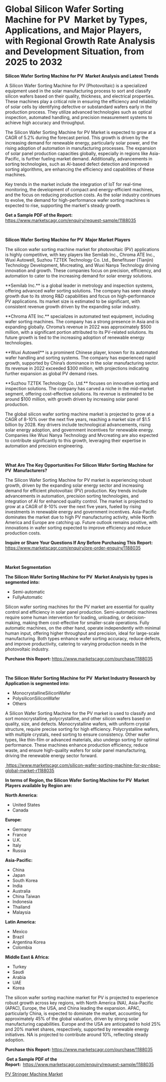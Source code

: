 <p><h1>Global Silicon Wafer Sorting Machine for PV  Market by Types, Applications, and Major Players, with Regional Growth Rate Analysis and Development Situation, from 2025 to 2032</h1></p><p><strong>Silicon Wafer Sorting Machine for PV  Market Analysis and Latest Trends</strong></p>
<p><p>A Silicon Wafer Sorting Machine for PV (Photovoltaic) is a specialized equipment used in the solar manufacturing process to sort and classify silicon wafers based on their quality, thickness, and electrical properties. These machines play a critical role in ensuring the efficiency and reliability of solar cells by identifying defective or substandard wafers early in the production process. They utilize advanced technologies such as optical inspection, automated handling, and precision measurement systems to achieve high accuracy and throughput.</p><p>The Silicon Wafer Sorting Machine for PV Market is expected to grow at a CAGR of 5.2% during the forecast period. This growth is driven by the increasing demand for renewable energy, particularly solar power, and the rising adoption of automation in manufacturing processes. The expansion of solar panel production capacities globally, especially in regions like Asia-Pacific, is further fueling market demand. Additionally, advancements in sorting technologies, such as AI-based defect detection and improved sorting algorithms, are enhancing the efficiency and capabilities of these machines.</p><p>Key trends in the market include the integration of IoT for real-time monitoring, the development of compact and energy-efficient machines, and the focus on reducing production costs. As the solar industry continues to evolve, the demand for high-performance wafer sorting machines is expected to rise, supporting the market's steady growth.</p></p>
<p><strong>Get a Sample PDF of the Report:&nbsp;</strong> <a href="https://www.marketscagr.com/enquiry/request-sample/1188035?utm_campaign=1998&utm_medium=2&utm_source=Github&utm_content=ia&utm_term=20012025&utm_id=silicon-wafer-sorting-machine-for-pv">https://www.marketscagr.com/enquiry/request-sample/1188035</a></p>
<p>&nbsp;</p>
<p><strong>Silicon Wafer Sorting Machine for PV  Major Market Players</strong></p>
<p><p>The silicon wafer sorting machine market for photovoltaic (PV) applications is highly competitive, with key players like Semilab Inc., Chroma ATE Inc., Wuxi Autowell, Suzhou TZTEK Technology Co. Ltd., Benefituser (Tianjin) Technology Development, Mvcreating, and Wuxi Nanya Technology driving innovation and growth. These companies focus on precision, efficiency, and automation to cater to the increasing demand for solar energy solutions.</p><p>**Semilab Inc.** is a global leader in metrology and inspection systems, offering advanced wafer sorting solutions. The company has seen steady growth due to its strong R&D capabilities and focus on high-performance PV applications. Its market size is estimated to be significant, with consistent revenue growth driven by the expanding solar industry.</p><p>**Chroma ATE Inc.** specializes in automated test equipment, including wafer sorting machines. The company has a strong presence in Asia and is expanding globally. Chroma’s revenue in 2022 was approximately $500 million, with a significant portion attributed to its PV-related solutions. Its future growth is tied to the increasing adoption of renewable energy technologies.</p><p>**Wuxi Autowell** is a prominent Chinese player, known for its automated wafer handling and sorting systems. The company has experienced rapid growth, supported by China’s dominance in the solar manufacturing sector. Its revenue in 2022 exceeded $300 million, with projections indicating further expansion as global PV demand rises.</p><p>**Suzhou TZTEK Technology Co. Ltd.** focuses on innovative sorting and inspection solutions. The company has carved a niche in the mid-market segment, offering cost-effective solutions. Its revenue is estimated to be around $100 million, with growth driven by increasing solar panel production.</p><p>The global silicon wafer sorting machine market is projected to grow at a CAGR of 8-10% over the next five years, reaching a market size of $1.5 billion by 2028. Key drivers include technological advancements, rising solar energy adoption, and government incentives for renewable energy. Companies like Wuxi Nanya Technology and Mvcreating are also expected to contribute significantly to this growth, leveraging their expertise in automation and precision engineering.</p></p>
<p>&nbsp;</p>
<p><strong>What Are The Key Opportunities For Silicon Wafer Sorting Machine for PV  Manufacturers?</strong></p>
<p><p>The Silicon Wafer Sorting Machine for PV market is experiencing robust growth, driven by the expanding solar energy sector and increasing demand for efficient photovoltaic (PV) production. Key trends include advancements in automation, precision sorting technologies, and integration of AI for enhanced quality control. The market is projected to grow at a CAGR of 8-10% over the next five years, fueled by rising investments in renewable energy and government incentives. Asia-Pacific dominates the market due to high PV manufacturing activity, while North America and Europe are catching up. Future outlook remains positive, with innovations in wafer sorting expected to improve efficiency and reduce production costs.</p></p>
<p><strong>Inquire or Share Your Questions If Any Before Purchasing This Report:</strong> <a href="https://www.marketscagr.com/enquiry/pre-order-enquiry/1188035?utm_campaign=1998&utm_medium=2&utm_source=Github&utm_content=ia&utm_term=20012025&utm_id=silicon-wafer-sorting-machine-for-pv">https://www.marketscagr.com/enquiry/pre-order-enquiry/1188035</a></p>
<p>&nbsp;</p>
<p><strong>Market Segmentation</strong></p>
<p><strong>The Silicon Wafer Sorting Machine for PV  Market Analysis by types is segmented into:</strong></p>
<p><ul><li>Semi-automatic</li><li>FullyAutomatic</li></ul></p>
<p><p>Silicon wafer sorting machines for the PV market are essential for quality control and efficiency in solar panel production. Semi-automatic machines require some human intervention for loading, unloading, or decision-making, making them cost-effective for smaller-scale operations. Fully automatic machines, on the other hand, operate independently with minimal human input, offering higher throughput and precision, ideal for large-scale manufacturing. Both types enhance wafer sorting accuracy, reduce defects, and improve productivity, catering to varying production needs in the photovoltaic industry.</p></p>
<p><strong>Purchase this Report:&nbsp;</strong><a href="https://www.marketscagr.com/purchase/1188035?utm_campaign=1998&utm_medium=2&utm_source=Github&utm_content=ia&utm_term=20012025&utm_id=silicon-wafer-sorting-machine-for-pv">https://www.marketscagr.com/purchase/1188035</a></p>
<p>&nbsp;</p>
<p><strong>The Silicon Wafer Sorting Machine for PV  Market Industry Research by Application is segmented into:</strong></p>
<p><ul><li>MonocrystallineSiliconWafer</li><li>PolysiliconSiliconWafer</li><li>Others</li></ul></p>
<p><p>A Silicon Wafer Sorting Machine for the PV market is used to classify and sort monocrystalline, polycrystalline, and other silicon wafers based on quality, size, and defects. Monocrystalline wafers, with uniform crystal structure, require precise sorting for high efficiency. Polycrystalline wafers, with multiple crystals, need sorting to ensure consistency. Other wafer types, like thin-film or advanced materials, also undergo sorting for optimal performance. These machines enhance production efficiency, reduce waste, and ensure high-quality wafers for solar panel manufacturing, driving the renewable energy sector forward.</p></p>
<p><a href="https://www.marketscagr.com/silicon-wafer-sorting-machine-for-pv-nbsp-global-market-r1188035?utm_campaign=1998&utm_medium=2&utm_source=Github&utm_content=ia&utm_term=20012025&utm_id=silicon-wafer-sorting-machine-for-pv">&nbsp;https://www.marketscagr.com/silicon-wafer-sorting-machine-for-pv-nbsp-global-market-r1188035</a></p>
<p><strong>In terms of Region, the Silicon Wafer Sorting Machine for PV  Market Players available by Region are:</strong></p>
<p>
    <p> <strong> North America: </strong>
        <ul>
            <li>United States</li>
            <li>Canada</li>
        </ul>
        </p> 
    <p> <strong> Europe: </strong>
        <ul>
            <li>Germany</li>
            <li>France</li>
            <li>U.K.</li>
            <li>Italy</li>
            <li>Russia</li>
        </ul>
        </p> 
    <p> <strong> Asia-Pacific: </strong>
        <ul>
            <li>China</li>
            <li>Japan</li>
            <li>South Korea</li>
            <li>India</li>
            <li>Australia</li>
            <li>China Taiwan</li>
            <li>Indonesia</li>
            <li>Thailand</li>
            <li>Malaysia</li>
        </ul>
        </p> 
    <p> <strong> Latin America: </strong>
        <ul>
            <li>Mexico</li>
            <li>Brazil</li>
            <li>Argentina Korea</li>
            <li>Colombia</li>
        </ul>
        </p> 
    <p> <strong> Middle East & Africa: </strong>
        <ul>
            <li>Turkey</li>
            <li>Saudi</li>
            <li>Arabia</li>
            <li>UAE</li>
            <li>Korea</li>
        </ul>
    </p>
    </p>
<p><p>The silicon wafer sorting machine market for PV is projected to experience robust growth across key regions, with North America (NA), Asia-Pacific (APAC), Europe, the USA, and China leading the expansion. APAC, particularly China, is expected to dominate the market, accounting for approximately 45% of the global valuation, driven by strong solar manufacturing capabilities. Europe and the USA are anticipated to hold 25% and 20% market shares, respectively, supported by renewable energy initiatives. NA is projected to contribute around 10%, reflecting steady adoption.</p></p>
<p><strong>Purchase this Report: </strong><a href="https://www.marketscagr.com/purchase/1188035?utm_campaign=1998&utm_medium=2&utm_source=Github&utm_content=ia&utm_term=20012025&utm_id=silicon-wafer-sorting-machine-for-pv">https://www.marketscagr.com/purchase/1188035</a></p>
<p>&nbsp;<strong>Get a Sample PDF of the Report:&nbsp;&nbsp;</strong><a href="https://www.marketscagr.com/enquiry/request-sample/1188035?utm_campaign=1998&utm_medium=2&utm_source=Github&utm_content=ia&utm_term=20012025&utm_id=silicon-wafer-sorting-machine-for-pv">https://www.marketscagr.com/enquiry/request-sample/1188035</a></p>
<p><strong></strong></p>
<p><p><a href="https://github.com/dringals/Market-Research-Report-List-6/blob/main/pv-stringer-machine-market.md?utm_campaign=1998&utm_medium=2&utm_source=Github&utm_content=ia&utm_term=20012025&utm_id=silicon-wafer-sorting-machine-for-pv">PV Stringer Machine Market</a></p></p>